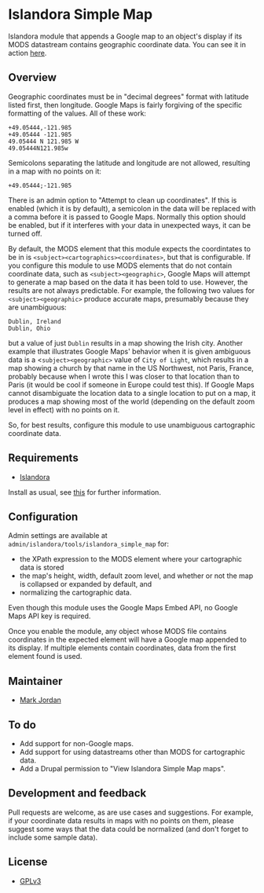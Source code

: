 # Islandora Simple Map

Islandora module that appends a Google map to an object's display if its MODS datastream contains geographic coordinate data. You can see it in action [here](http://digital.lib.sfu.ca/pfp-980/buffalo-stanley-park-vancouver-bc).

## Overview

Geographic coordinates must be in "decimal degrees" format with latitude listed first, then longitude. Google Maps is fairly forgiving of the specific formatting of the values. All of these work:

```
+49.05444,-121.985
+49.05444 -121.985
49.05444 N 121.985 W
49.05444N121.985w
```

Semicolons separating the latitude and longitude are not allowed, resulting in a map with no points on it:

```
+49.05444;-121.985
```

There is an admin option to "Attempt to clean up coordinates". If this is enabled (which it is by default), a semicolon in the data will be replaced with a comma before it is passed to Google Maps. Normally this option should be enabled, but if it interferes with your data in unexpected ways, it can be turned off.

By default, the MODS element that this module expects the coordintates to be in is `<subject><cartographics><coordinates>`, but that is configurable. If you configure this module to use MODS elements that do not contain coordinate data, such as `<subject><geographic>`, Google Maps will attempt to generate a map based on the data it has been told to use. However, the results are not always predictable. For example, the following two values for `<subject><geographic>` produce accurate maps, presumably because they are unambiguous:

```
Dublin, Ireland
Dublin, Ohio
```

but a value of just `Dublin` results in a map showing the Irish city. Another example that illustrates Google Maps' behavior when it is given ambiguous data is a <`subject><geographic>` value of `City of Light`, which results in a map showing a church by that name in the US Northwest, not Paris, France, probably because when I wrote this I was closer to that location than to Paris (it would be cool if someone in Europe could test this). If Google Maps cannot disambiguate the location data to a single location to put on a map, it produces a map showing most of the world (depending on the default zoom level in effect) with no points on it.

So, for best results, configure this module to use unambiguous cartographic coordinate data.


## Requirements

* [Islandora](https://github.com/Islandora/islandora)

Install as usual, see [this](https://drupal.org/documentation/install/modules-themes/modules-7) for further information.

## Configuration

Admin settings are available at `admin/islandora/tools/islandora_simple_map` for:

* the XPath expression to the MODS element where your cartographic data is stored
* the map's height, width, default zoom level, and whether or not the map is collapsed or expanded by default, and
* normalizing the cartographic data.

Even though this module uses the Google Maps Embed API, no Google Maps API key is required.

Once you enable the module, any object whose MODS file contains coordinates in the expected element will have a Google map appended to its display. If multiple elements contain coordinates, data from the first element found is used.

## Maintainer

* [Mark Jordan](https://github.com/mjordan)

## To do

* Add support for non-Google maps.
* Add support for using datastreams other than MODS for cartographic data.
* Add a Drupal permission to "View Islandora Simple Map maps".

## Development and feedback

Pull requests are welcome, as are use cases and suggestions. For example, if your coordinate data results in maps with no points on them, please suggest some ways that the data could be normalized (and don't forget to include some sample data).

## License

* [GPLv3](http://www.gnu.org/licenses/gpl-3.0.txt)

